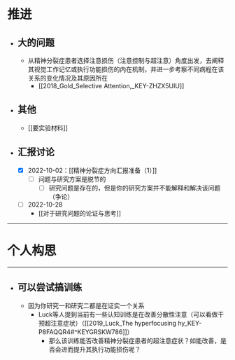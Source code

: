 # 推进

- ## 大的问题
	- 从精神分裂症患者选择注意损伤（注意控制与超注意）角度出发，去阐释其视觉工作记忆或执行功能损伤的内在机制，并进一步考察不同病程在该关系的变化情况及其原因所在
		- [[2018_Gold_Selective Attention,_KEY-ZHZX5UIU]]
- ## 其他
	- [[要实验材料]]
- ## 汇报讨论
	- [x] 2022-10-02：[[精神分裂症方向汇报准备（1）]]
		- [ ] 问题与研究方案是脱节的
			- [ ] 研究问题是存在的，但是你的研究方案并不能解释和解决该问题（争论）
	- [ ] 2022-10-28
		- [[对于研究问题的论证与思考]]
------
# 个人构思
---
- ## 可以尝试搞训练
	- 因为你研究一和研究二都是在证实一个关系
		- Luck等人提到当前有一些认知训练是在改善分散性注意（可以看做干预超注意症状）（[[2019_Luck_The hyperfocusing hy_KEY-P8FAQQR4#^KEYGRSKW786]]）
			- 那么该训练能否改善精神分裂症患者的超注意症状？如能改善，是否会进而提升其执行功能损伤呢？